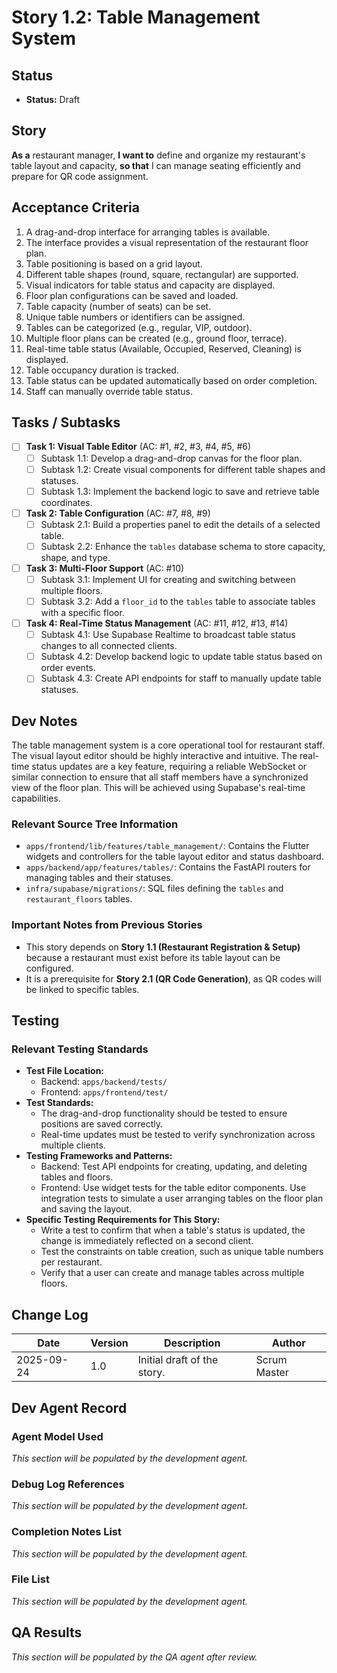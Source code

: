 <!-- Powered by BMAD™ Core -->

# Story 1.2: Table Management System

## Status
- **Status:** Draft

## Story
**As a** restaurant manager,
**I want to** define and organize my restaurant's table layout and capacity,
**so that** I can manage seating efficiently and prepare for QR code assignment.

## Acceptance Criteria
1. A drag-and-drop interface for arranging tables is available.
2. The interface provides a visual representation of the restaurant floor plan.
3. Table positioning is based on a grid layout.
4. Different table shapes (round, square, rectangular) are supported.
5. Visual indicators for table status and capacity are displayed.
6. Floor plan configurations can be saved and loaded.
7. Table capacity (number of seats) can be set.
8. Unique table numbers or identifiers can be assigned.
9. Tables can be categorized (e.g., regular, VIP, outdoor).
10. Multiple floor plans can be created (e.g., ground floor, terrace).
11. Real-time table status (Available, Occupied, Reserved, Cleaning) is displayed.
12. Table occupancy duration is tracked.
13. Table status can be updated automatically based on order completion.
14. Staff can manually override table status.

## Tasks / Subtasks
- [ ] **Task 1: Visual Table Editor** (AC: #1, #2, #3, #4, #5, #6)
  - [ ] Subtask 1.1: Develop a drag-and-drop canvas for the floor plan.
  - [ ] Subtask 1.2: Create visual components for different table shapes and statuses.
  - [ ] Subtask 1.3: Implement the backend logic to save and retrieve table coordinates.
- [ ] **Task 2: Table Configuration** (AC: #7, #8, #9)
  - [ ] Subtask 2.1: Build a properties panel to edit the details of a selected table.
  - [ ] Subtask 2.2: Enhance the `tables` database schema to store capacity, shape, and type.
- [ ] **Task 3: Multi-Floor Support** (AC: #10)
  - [ ] Subtask 3.1: Implement UI for creating and switching between multiple floors.
  - [ ] Subtask 3.2: Add a `floor_id` to the `tables` table to associate tables with a specific floor.
- [ ] **Task 4: Real-Time Status Management** (AC: #11, #12, #13, #14)
  - [ ] Subtask 4.1: Use Supabase Realtime to broadcast table status changes to all connected clients.
  - [ ] Subtask 4.2: Develop backend logic to update table status based on order events.
  - [ ] Subtask 4.3: Create API endpoints for staff to manually update table statuses.

## Dev Notes
The table management system is a core operational tool for restaurant staff. The visual layout editor should be highly interactive and intuitive. The real-time status updates are a key feature, requiring a reliable WebSocket or similar connection to ensure that all staff members have a synchronized view of the floor plan. This will be achieved using Supabase's real-time capabilities.

### Relevant Source Tree Information
- `apps/frontend/lib/features/table_management/`: Contains the Flutter widgets and controllers for the table layout editor and status dashboard.
- `apps/backend/app/features/tables/`: Contains the FastAPI routers for managing tables and their statuses.
- `infra/supabase/migrations/`: SQL files defining the `tables` and `restaurant_floors` tables.

### Important Notes from Previous Stories
- This story depends on **Story 1.1 (Restaurant Registration & Setup)** because a restaurant must exist before its table layout can be configured.
- It is a prerequisite for **Story 2.1 (QR Code Generation)**, as QR codes will be linked to specific tables.

## Testing
### Relevant Testing Standards
- **Test File Location:**
  - Backend: `apps/backend/tests/`
  - Frontend: `apps/frontend/test/`
- **Test Standards:**
  - The drag-and-drop functionality should be tested to ensure positions are saved correctly.
  - Real-time updates must be tested to verify synchronization across multiple clients.
- **Testing Frameworks and Patterns:**
  - Backend: Test API endpoints for creating, updating, and deleting tables and floors.
  - Frontend: Use widget tests for the table editor components. Use integration tests to simulate a user arranging tables on the floor plan and saving the layout.
- **Specific Testing Requirements for This Story:**
  - Write a test to confirm that when a table's status is updated, the change is immediately reflected on a second client.
  - Test the constraints on table creation, such as unique table numbers per restaurant.
  - Verify that a user can create and manage tables across multiple floors.

## Change Log
| Date       | Version | Description                 | Author       |
|------------|---------|-----------------------------|--------------|
| 2025-09-24 | 1.0     | Initial draft of the story. | Scrum Master |

## Dev Agent Record
### Agent Model Used
*This section will be populated by the development agent.*

### Debug Log References
*This section will be populated by the development agent.*

### Completion Notes List
*This section will be populated by the development agent.*

### File List
*This section will be populated by the development agent.*

## QA Results
*This section will be populated by the QA agent after review.*
